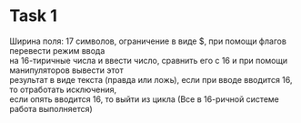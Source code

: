 # Task 1
<p>
    Ширина поля: 17 символов, ограничение в виде $, при помощи флагов перевести режим ввода</br>
    на 16-тиричные числа и ввести число, сравнить его с 16 и при помощи манипуляторов вывести этот </br> результат в виде текста (правда или ложь), если при вводе вводится 16, то отработать исключения,</br>
    если опять вводится 16, то выйти из цикла (Все в 16-ричной системе работа выполняется)</br>
</p>